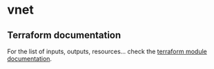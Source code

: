 # vnet

## Terraform documentation
For the list of inputs, outputs, resources... check the [terraform module documentation](tfdocs.md).
